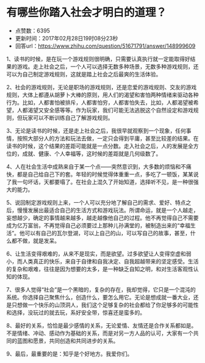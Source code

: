 # 有哪些你踏入社会才明白的道理？
- 点赞数：6395
- 更新时间：2017年02月28日19时08分23秒
- 回答url：https://www.zhihu.com/question/51671791/answer/148999609
<body>
 <p data-pid="nyANh_RW">1、读书的时候，是在玩一个游戏规则很明确，只需要认真执行就一定能取得好结果的游戏。走上社会之后，一个人可以选择无数多种场景，无数多种游戏规则，还可以为自己制定游戏规则，这就是踏上社会之后最爽的生活体验。</p>
 <p data-pid="QjVIvBVg">2、社会的游戏规则，无论是职场的游戏规则，还是恋爱的游戏规则、交友的游戏规则，大体上都遵从胡萝卜大棒的原则，用人们的渴望和害怕两种情绪来驱动各种行为。比如，人都害怕被排斥，人都害怕穷，人都害怕失去，比如，人都渴望被希望，人都渴望又安全感等等。作为玩家，我们可能无法逃脱这个自然设定和游戏规则，但玩家可以不断训练自己了解游戏规则。</p>
 <p data-pid="buh7vFMe">3、无论是读书的时候，还是走上社会之后，我很早就观察到一个现象，任何事情，按照大部分人的方法和玩法去做，一定只会得到平庸，甚至比较差的结果。在读书的时候，这个结果的差距可能就是一点分数。走入社会之后，人的发展是全方位的，成就、健康、个人幸福等，这时候的差距就是几何级数了。</p>
 <p data-pid="AJRY9Mq0">4、人在社会生活中成熟来自于某一个点——突然意识到，大多数的烦恼和不痛快，都是自己给自己下的套。年轻的时候觉得体重重一点，多吃了一顿饭，某某说了我一句坏话，天都要塌了。在社会上混久了开始知道，选择听不见，是一种很强大的能力。</p>
 <p data-pid="t7y2RiML">5、说回制定游戏规则上来，一个人可以充分地了解自己的需求、爱好、特点之后，慢慢发展出最适合自己的生活方式和游戏玩法。所谓命运，就是一个人越走，妄想越少，确定的事情越来越多，越走越像他自己的过程。他不再觉得自己不需要成为亿万富翁，不再觉得自己必须要过上那种儿孙满堂的，被制造出来的“幸福生活”。他可以有自己的瓦尔登湖，可以上自己的山，可以写自己的故事，甚至，什么都不做，就是发呆。</p>
 <p data-pid="nHreHJi7">6、让生活变得艰难的，从来不是现实，而是欲望。过多欲望让人变得空虚和弱小，而人类真正的快乐，来自于自律和自我决定、自我超越带来的坚定感受。生活的复杂和艰难，往往是因为想要的太多，是一种缺乏自知之明，和对生活客观性认知的体现。</p>
 <p data-pid="nGBPkbWB">7、很多人觉得“社会”是一个黑暗的，复杂的存在，我却觉得，它只是一个混沌的系统。你选择自己聚焦什么，创造什么，要怎么用它。无论是想成就一番大业，还是只想做一个快乐的山顶洞人，我们这个足够复杂的社会都给了你足够多的可能性和选择，没玩过的就去玩，系好安全带，惊喜还是蛮多的。</p>
 <p data-pid="0uqO-KRk">8、最好的关系，恰恰是最少感情的关系，无论爱情、友情还是合作关系都如是。不是情绪、冲动、感动作为基础的关系，而是对另一方人品的认可，大家有一个共同的蓝图和愿景，共同创造和共同进步的关系。</p>
 <p data-pid="hSIPQ0Vb">9、最后，最重要的是：知乎是个好地方。我爱你们。</p>
</body>